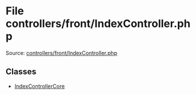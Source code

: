 File controllers/front/IndexController.php
=========

Source: [controllers/front/IndexController.php](https://github.com/PrestaShop/PrestaShop/blob/1.6.0.1/controllers/front/IndexController.php)


Classes
-------

* [IndexControllerCore](class.IndexControllerCore.md)

